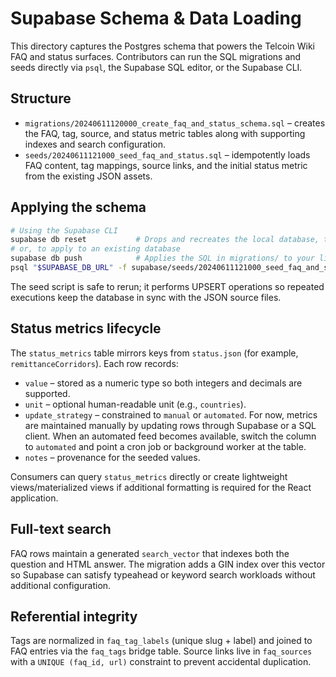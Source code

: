 # Supabase Schema & Data Loading

This directory captures the Postgres schema that powers the Telcoin Wiki FAQ and status surfaces. Contributors can run the SQL migrations and seeds directly via `psql`, the Supabase SQL editor, or the Supabase CLI.

## Structure

- `migrations/20240611120000_create_faq_and_status_schema.sql` – creates the FAQ, tag, source, and status metric tables along with supporting indexes and search configuration.
- `seeds/20240611121000_seed_faq_and_status.sql` – idempotently loads FAQ content, tag mappings, source links, and the initial status metric from the existing JSON assets.

## Applying the schema

```bash
# Using the Supabase CLI
supabase db reset           # Drops and recreates the local database, then runs migrations + seeds
# or, to apply to an existing database
supabase db push            # Applies the SQL in migrations/ to your linked project
psql "$SUPABASE_DB_URL" -f supabase/seeds/20240611121000_seed_faq_and_status.sql
```

The seed script is safe to rerun; it performs UPSERT operations so repeated executions keep the database in sync with the JSON source files.

## Status metrics lifecycle

The `status_metrics` table mirrors keys from `status.json` (for example, `remittanceCorridors`). Each row records:

- `value` – stored as a numeric type so both integers and decimals are supported.
- `unit` – optional human-readable unit (e.g., `countries`).
- `update_strategy` – constrained to `manual` or `automated`. For now, metrics are maintained manually by updating rows through Supabase or a SQL client. When an automated feed becomes available, switch the column to `automated` and point a cron job or background worker at the table.
- `notes` – provenance for the seeded values.

Consumers can query `status_metrics` directly or create lightweight views/materialized views if additional formatting is required for the React application.

## Full-text search

FAQ rows maintain a generated `search_vector` that indexes both the question and HTML answer. The migration adds a GIN index over this vector so Supabase can satisfy typeahead or keyword search workloads without additional configuration.

## Referential integrity

Tags are normalized in `faq_tag_labels` (unique slug + label) and joined to FAQ entries via the `faq_tags` bridge table. Source links live in `faq_sources` with a `UNIQUE (faq_id, url)` constraint to prevent accidental duplication.

